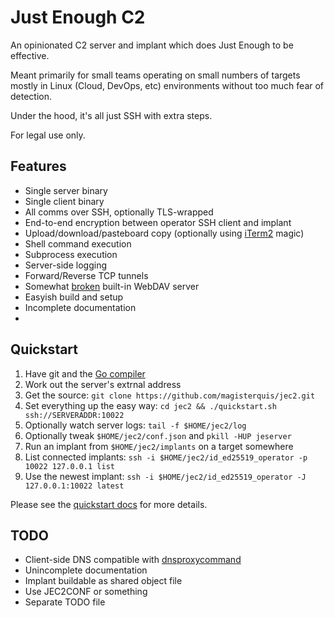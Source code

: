 Just Enough C2
==============
An opinionated C2 server and implant which does Just Enough to be effective.

Meant primarily for small teams operating on small numbers of targets mostly
in Linux (Cloud, DevOps, etc) environments without too much fear of detection.

Under the hood, it's all just SSH with extra steps.

For legal use only.

Features
--------
- Single server binary
- Single client binary
- All comms over SSH, optionally TLS-wrapped
- End-to-end encryption between operator SSH client and implant
- Upload/download/pasteboard copy (optionally using [iTerm2](https://iterm2.com) magic)
- Shell command execution
- Subprocess execution
- Server-side logging
- Forward/Reverse TCP tunnels
- Somewhat
  [broken](https://github.com/golang/go/issues?q=is%3Aissue+is%3Aopen+x%2Fnet%2Fwebdav+)
  built-in WebDAV server
- Easyish build and setup
- Incomplete documentation
-

Quickstart
----------
1. Have git and the [Go compiler](https://go.dev/doc/install)
2. Work out the server's extrnal address
2. Get the source:
   `git clone https://github.com/magisterquis/jec2.git`
3. Set everything up the easy way:
   `cd jec2 && ./quickstart.sh ssh://SERVERADDR:10022`
4. Optionally watch server logs:
   `tail -f $HOME/jec2/log`
4. Optionally tweak `$HOME/jec2/conf.json` and `pkill -HUP jeserver`
5. Run an implant from `$HOME/jec2/implants` on a target somewhere
6. List connected implants:
   `ssh -i $HOME/jec2/id_ed25519_operator -p 10022 127.0.0.1 list`
7. Use the newest implant:
   `ssh -i $HOME/jec2/id_ed25519_operator -J 127.0.0.1:10022 latest`

Please see the [quickstart docs](./doc/quickstart.sh.md) for more details.

TODO
----
- Client-side DNS compatible with
  [dnsproxycommand](https://github.com/magisterquis/dnsproxycommand)
- Unincomplete documentation
- Implant buildable as shared object file
- Use JEC2CONF or something
- Separate TODO file
